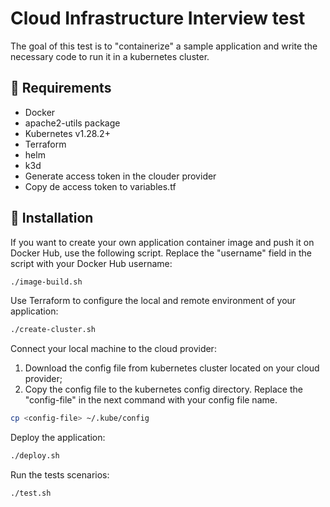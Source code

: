 # Cloud Infrastructure Interview test

The goal of this test is to "containerize" a sample application and write the necessary code to run it in a kubernetes cluster.

## 🛑 Requirements

- Docker
- apache2-utils package
- Kubernetes v1.28.2+
- Terraform 
- helm
- k3d
- Generate access token in the clouder provider
- Copy de access token to variables.tf

## 🚀 Installation

If you want to create your own application container image and push it on Docker Hub, use the following script. Replace the "username" field in the script with your Docker Hub username:

```bash
./image-build.sh
```

Use Terraform to configure the local and remote environment of your application:
 
```bash
./create-cluster.sh
```

Connect your local machine to the cloud provider:

1. Download the config file from kubernetes cluster located on your cloud provider;
2. Copy the config file to the kubernetes config directory. Replace the "config-file" in the next command with your config file name.

```bash
cp <config-file> ~/.kube/config
```

Deploy the application:

```bash
./deploy.sh
```
Run the tests scenarios:

```bash
./test.sh
```

